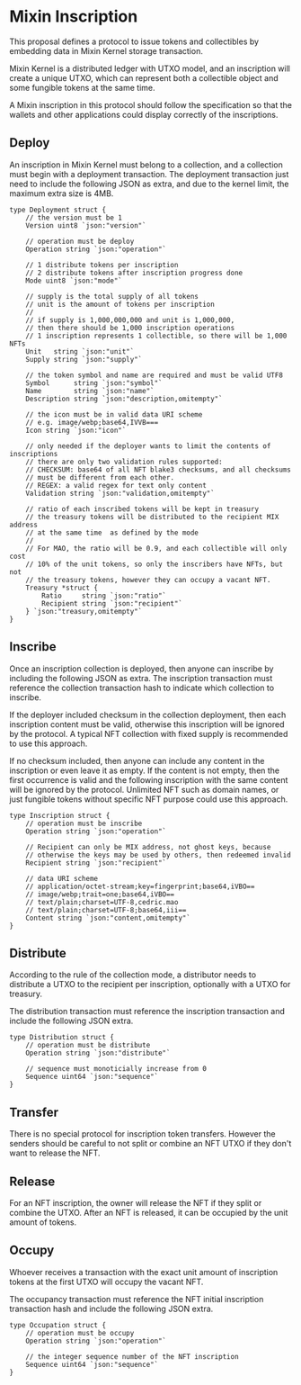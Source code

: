 # Mixin Inscription

This proposal defines a protocol to issue tokens and collectibles by embedding data in Mixin Kernel storage transaction.

Mixin Kernel is a distributed ledger with UTXO model, and an inscription will create a unique UTXO, which can represent both a collectible object and some fungible tokens at the same time.

A Mixin inscription in this protocol should follow the specification so that the wallets and other applications could display correctly of the inscriptions.

## Deploy

An inscription in Mixin Kernel must belong to a collection, and a collection must begin with a deployment transaction. The deployment transaction just need to include the following JSON as extra, and due to the kernel limit, the maximum extra size is 4MB.

```golang
type Deployment struct {
	// the version must be 1
	Version uint8 `json:"version"`

	// operation must be deploy
	Operation string `json:"operation"`

	// 1 distribute tokens per inscription
	// 2 distribute tokens after inscription progress done
	Mode uint8 `json:"mode"`

	// supply is the total supply of all tokens
	// unit is the amount of tokens per inscription
	//
	// if supply is 1,000,000,000 and unit is 1,000,000,
	// then there should be 1,000 inscription operations
	// 1 inscription represents 1 collectible, so there will be 1,000 NFTs
	Unit   string `json:"unit"`
	Supply string `json:"supply"`

	// the token symbol and name are required and must be valid UTF8
	Symbol      string `json:"symbol"`
	Name        string `json:"name"`
	Description string `json:"description,omitempty"`

	// the icon must be in valid data URI scheme
	// e.g. image/webp;base64,IVVB===
	Icon string `json:"icon"`

	// only needed if the deployer wants to limit the contents of inscriptions
	// there are only two validation rules supported:
	// CHECKSUM: base64 of all NFT blake3 checksums, and all checksums
	// must be different from each other.
	// REGEX: a valid regex for text only content
	Validation string `json:"validation,omitempty"`

	// ratio of each inscribed tokens will be kept in treasury
	// the treasury tokens will be distributed to the recipient MIX address
	// at the same time  as defined by the mode
	//
	// For MAO, the ratio will be 0.9, and each collectible will only cost
	// 10% of the unit tokens, so only the inscribers have NFTs, but not
	// the treasury tokens, however they can occupy a vacant NFT.
	Treasury *struct {
		Ratio     string `json:"ratio"`
		Recipient string `json:"recipient"`
	} `json:"treasury,omitempty"`
}
```

## Inscribe

Once an inscription collection is deployed, then anyone can inscribe by including the following JSON as extra. The inscription transaction must reference the collection transaction hash to indicate which collection to inscribe.

If the deployer included checksum in the collection deployment, then each inscription content must be valid, otherwise this inscription will be ignored by the protocol. A typical NFT collection with fixed supply is recommended to use this approach.

If no checksum included, then anyone can include any content in the inscription or even leave it as empty. If the content is not empty, then the first occurrence is valid and the following inscription with the same content will be ignored by the protocol. Unlimited NFT such as domain names, or just fungible tokens without specific NFT purpose could use this approach.

```golang
type Inscription struct {
	// operation must be inscribe
	Operation string `json:"operation"`

	// Recipient can only be MIX address, not ghost keys, because
	// otherwise the keys may be used by others, then redeemed invalid
	Recipient string `json:"recipient"`

	// data URI scheme
	// application/octet-stream;key=fingerprint;base64,iVBO==
	// image/webp;trait=one;base64,iVBO==
	// text/plain;charset=UTF-8,cedric.mao
	// text/plain;charset=UTF-8;base64,iii==
	Content string `json:"content,omitempty"`
}
```

## Distribute

According to the rule of the collection mode, a distributor needs to distribute a UTXO to the recipient per inscription, optionally with a UTXO for treasury.

The distribution transaction must reference the inscription transaction and include the following JSON extra.

```golang
type Distribution struct {
	// operation must be distribute
	Operation string `json:"distribute"`

	// sequence must monoticially increase from 0
	Sequence uint64 `json:"sequence"`
}
```

## Transfer

There is no special protocol for inscription token transfers. However the senders should be careful to not split or combine an NFT UTXO if they don't want to release the NFT.

## Release

For an NFT inscription, the owner will release the NFT if they split or combine the UTXO. After an NFT is released, it can be occupied by the unit amount of tokens.

## Occupy

Whoever receives a transaction with the exact unit amount of inscription tokens at the first UTXO will occupy the vacant NFT.

The occupancy transaction must reference the NFT initial inscription transaction hash and include the following JSON extra.

```golang
type Occupation struct {
	// operation must be occupy
	Operation string `json:"operation"`

	// the integer sequence number of the NFT inscription
	Sequence uint64 `json:"sequence"`
}
```
